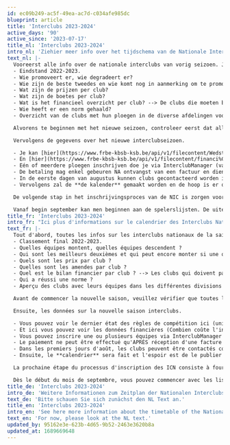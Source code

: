 ```yaml
---
id: ec09b249-ac5f-49ea-ac7d-c034afe985dc
blueprint: article
title: 'Interclubs 2023-2024'
active_days: '90'
active_since: '2023-07-17'
title_nl: 'Interclubs 2023-2024'
intro_nl: 'Ziehier meer info over het tijdschema van de Nationale Interclubs.'
text_nl: |-
  Vooreerst alle info over de nationale interclubs van vorig seizoen. Je kan in dit [bestand](https://www.frbe-kbsb-ksb.be/api/v1/filecontent/ICN_NIC_2022_2023_Apercu_Overzicht__079157.xlsx) de volgende zaken zien:
  - Eindstand 2022-2023.
  - Wie promoveert er, wie degradeert er?
  - Wie zijn de beste tweedes en wie komt nog in aanmerking om te promoveren indien één of meerdere ploegen niet kunnen promoveren?
  - Wat zijn de prijzen per club?
  - Wat zijn de boetes per club?
  - Wat is het financieel overzicht per club? --> De clubs die moeten betalen (te zien als er staat "te innen"), dienen dit te doen **VOOR 15/08/2023** NA ontvangst van een factuur (gelieve de mededeling te vermelden). De clubs die moeten ontvangen (te zien als er staat "te storten"), dienen te controleren als het IBAN-nr. en de BIC-code correct is (zo niet, onmiddellijk reageren naar [interclubs@frbe-kbsb-ksb.be](interclubs@frbe-kbsb-ksb.be)).
  - Wie heeft er een norm gehaald?
  - Overzicht van de clubs met hun ploegen in de diverse afdelingen voor het komende seizoen.

  Alvorens te beginnen met het nieuwe seizoen, controleer eerst dat alle clubinformatie correct staat. Dit kun je controleren door op de website van de KBSB in het hoofdmenu te klikken op Clubs en vervolgens Clubinfo (ofwel [deze link](https://www.frbe-kbsb-ksb.be/clubs/info)). Verdere e-mailcommunicatie over NIC zal gebeuren met de verantwoordelijke interclubs en de penningmeester (en het hoofde-mailadres). Mocht dit niet in orde zijn, dan dient een clubverantwoordelijke dit te corrigeren via Clubs > ClubManager (ofwel [deze link](https://www.frbe-kbsb-ksb.be/clubs/manager)). Het spreek voor zich dat dit een beveiligde site is en dat enkel geoorloofde personen binnen de club dit kunnen wijzigen.

  Vervolgens de gegevens over het nieuwe interclubseizoen.

  - Je kan [hier](https://www.frbe-kbsb-ksb.be/api/v1/filecontent/Wedstrijdreglement%20van%20de%20KBSB%2020230617__663171.docx) de laatste stand van de wedstrijdreglementen zien (voorlopig enkel in het NL).
  - En [hier](https://www.frbe-kbsb-ksb.be/api/v1/filecontent/financi%C3%ABle_cijfers_NIC_2023_2024__385182.xlsx) kun je de financiële gegevens zien (Hoeveel kost een inschrijving? Wat kost een boete? Wat zijn de prijzen?)
  - Eén of meerdere ploegen inschrijven doe je via InterclubManager (vanuit de menu is dit Tools > InterclubManager ofwel via [deze link](https://www.frbe-kbsb-ksb.be/interclubs/manager)). Weeral een beveiligde site, in te geven door enkel geoorloofde personen. Let op dat er twee tabbladen zijn: de eerste voor de ploeggegevens en eventuele wensen, de tweede voor één of meerdere speelzalen. In geval van meerdere lokalen geef duidelijk aan welk lokaal wanneer en/of door welke ploegen gebruikt wordt. **Uiterlijke inschrijftermijn is 31/07/2023.** Wijzigingen aanbrengen aan de wensen nadien of inschrijven nadien is nog mogelijk, echter zonder enige garantie op het toekennen van de wensen.
  - De betaling mag enkel gebeuren NA ontvangst van een factuur en dient te gebeuren met vermelding van de mededeling. **De uiterlijke betalingsdatum is 31/08/2023.**
  - In de eerste dagen van augustus kunnen clubs gecontacteerd worden in verband met beste tweedes. Op die manier zou **de volledige verdeling** van de 12 ploegen in eerste, de 24 ploegen in tweede, de 48 ploegen in derde en de 96 ploegen in vierde afdeling **rond 05/08/2023** gekend moeten zijn.
  - Vervolgens zal de **de kalender** gemaakt worden en de hoop is er om die dan **tegen 20/08/2023** te publiceren.

  De volgende stap in het inschrijvingsproces van de NIC is zorgen voor spelers. Om dit te doen moeten eerst de clubs hun ledenhernieuwingen doen of nieuwe leden inschrijven. Controleer ook dat elke buitenlandse speler een FIDE-ID heeft en ook dat deze als Belgische ELO de FIDE-ELO (of als deze er geen heeft, de buitenlandse ELO) heeft gekregen. Alle verrichtingen rond de ledenadministratie dien je nog te doen via [de oude website](https://www.frbe-kbsb.be/sites/manager/GestionCOMMON/GestionLogin.php).

  Vanaf begin september kan men beginnen aan de spelerslijsten. De uiterste termijn hiervoor is 16/09/2023. Maar hier zal later meer over geïnformeerd worden.
title_fr: 'Interclubs 2023-2024'
intro_fr: "Ici plus d'informations sur le calendrier des Interclubs Nationaux."
text_fr: |-
  Tout d'abord, toutes les infos sur les interclubs nationaux de la saison dernière. Vous pouvez voir les éléments suivants dans ce fichier :
  - Classement final 2022-2023.
  - Quelles équipes montent, quelles équipes descendent ?
  - Qui sont les meilleurs deuxièmes et qui peut encore monter si une ou plusieurs équipes ne peuvent pas monter ?
  - Quels sont les prix par club ?
  - Quelles sont les amendes par club ?
  - Quel est le bilan financier par club ? --> Les clubs qui doivent payer (indiqués quand il est écrit "à encaisser") doivent le faire **AVANT LE 15/08/2023** APRÈS réception d'une facture (veuillez indiquer le décompte). Les clubs qui ont besoin de recevoir (indiqué quand il est écrit "à verser"), doivent vérifier si le numéro IBAN et le code BIC est correct (sinon, répondez immédiatement à [interclubs@frbe-kbsb-ksb.be](interclubs@frbe-kbsb-ksb.be)).
  - Qui a réussi une norme ?
  - Aperçu des clubs avec leurs équipes dans les différentes divisions pour la saison à venir.

  Avant de commencer la nouvelle saison, veuillez vérifier que toutes les informations du club sont correctes. Vous pouvez le vérifier en cliquant sur Cercles dans le menu principal du site web de la FRBE puis sur Club Info (ou [ce lien](https://www.frbe-kbsb-ksb.be/clubs/info)). Les autres communications par e-mail concernant le ICN se feront avec le directeur d'interclubs et le trésorier (et l'adresse e-mail principale). Si ce n'est pas en règle, un responsable de club doit le corriger via Cercles > ClubManager (ou [ce lien](https://www.frbe-kbsb-ksb.be/clubs/manager)). Il va sans dire qu'il s'agit d'un site sécurisé et que seules les personnes autorisées au sein du club peuvent y apporter des modifications.

  Ensuite, les données sur la nouvelle saison interclubs.

  - Vous pouvez voir le dernier état des règles de compétition ici (uniquement en NL pour l'instant).
  - Et ici vous pouvez voir les données financières (Combien coûte l'inscription ? Que coûte une amende ? Quels sont les prix ?)
  - Vous pouvez inscrire une ou plusieurs équipes via InterclubManager (depuis le menu c'est Outils > InterclubManager ou via [ce lien](https://www.frbe-kbsb-ksb.be/interclubs/manager)). Encore une fois un site sécurisé, accessible uniquement aux personnes autorisées. A noter qu'il y a deux onglets : le premier pour les détails de l'équipe et les éventuels souhaits, le second pour une ou plusieurs salles de jeux. Dans le cas de plusieurs salles, indiquez clairement quelle salle sera utilisée quand et/ou par quelles équipes. **La date limite d'inscription est le 31/07/2023.** Il est toujours possible de modifier les souhaits ultérieurement ou de s'inscrire ultérieurement, mais sans aucune garantie que les souhaits seront exaucés.
  - Le paiement ne peut être effectué qu'APRÈS réception d'une facture et doit être effectué avec référence au décompte. **La date d'échéance du paiement est le 31/08/2023.**
  - Dans les premiers jours d'août, les clubs peuvent être contactés concernant les meilleurs deuxièmes. Ainsi **la répartition complète** des 12 équipes en première, des 24 équipes en deuxième, des 48 équipes en troisième et des 96 équipes en quatrième division devrait être connue **vers le 05/08/2023**.
  - Ensuite, le **calendrier** sera fait et l'espoir est de le publier **pour le 20/08/2023**.

  La prochaine étape du processus d'inscription des ICN consiste à fournir des joueurs. Pour ce faire, les clubs doivent d'abord faire leurs renouvellements d'affiliations ou inscrire de nouveaux membres. Vérifiez également que chaque joueur étranger possède un ID FIDE et aussi que son ELO belge est bien l'ELO FIDE (ou s'il n'en a pas, l'ELO étranger). Il vous reste à effectuer toutes les transactions liées à l'administration des membres via [l'ancien site](https://www.frbe-kbsb.be/sites/manager/GestionCOMMON/GestionLogin.php).

  Dès le début du mois de septembre, vous pouvez commencer avec les listes de force. La date limite pour cela est le 16/09/2023. Mais vous serez informés plus à ce sujet plus tard.
title_de: 'Interclubs 2023-2024'
intro_de: 'Weitere Informationen zum Zeitplan der Nationalen Interclubs finden Sie hier.'
text_de: 'Bitte schauen Sie sich zunächst den NL Text an.'
title_en: 'Interclubs 2023-2024'
intro_en: 'See here more information about the timetable of the National Interclubs.'
text_en: 'For now, please look at the NL text.'
updated_by: 95162e3e-623b-4d65-9b52-2463e3620b8a
updated_at: 1689669648
---
```

